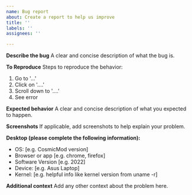 ```yaml
---
name: Bug report
about: Create a report to help us improve
title: ''
labels: ''
assignees: ''

---
```


**Describe the bug**
A clear and concise description of what the bug is.

**To Reproduce**
Steps to reproduce the behavior:
1. Go to '...'
2. Click on '....'
3. Scroll down to '....'
4. See error

**Expected behavior**
A clear and concise description of what you expected to happen.

**Screenshots**
If applicable, add screenshots to help explain your problem.

**Desktop (please complete the following information):**
 - OS: [e.g. CosmicMod version]
 - Browser or app [e.g. chrome, firefox]
 - Software Version [e.g. 2022]
 - Device: [e.g. Asus Laptop]
 - Kernel: [e.g. helpful info like kernel version from uname -r]


**Additional context**
Add any other context about the problem here.
